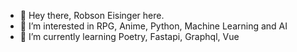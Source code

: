 - 👋 Hey there, Robson Eisinger here.
- 👀 I’m interested in RPG, Anime, Python, Machine Learning and AI
- 🌱 I’m currently learning Poetry, Fastapi, Graphql, Vue


<!---
pakitus/pakitus is a ✨ special ✨ repository because its `README.md` (this file) appears on your GitHub profile.
You can click the Preview link to take a look at your changes.
--->
